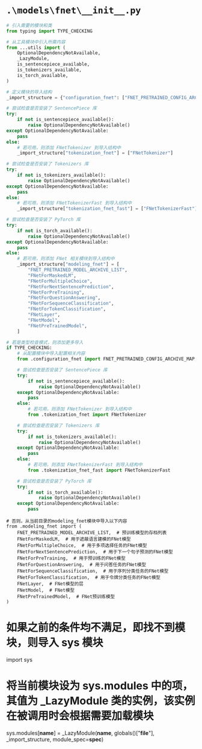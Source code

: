 # `.\models\fnet\__init__.py`

```py
# 引入需要的模块和类
from typing import TYPE_CHECKING

# 从工具模块中引入所需内容
from ...utils import (
    OptionalDependencyNotAvailable,
    _LazyModule,
    is_sentencepiece_available,
    is_tokenizers_available,
    is_torch_available,
)

# 定义模块的导入结构
_import_structure = {"configuration_fnet": ["FNET_PRETRAINED_CONFIG_ARCHIVE_MAP", "FNetConfig"]}

# 尝试检查是否安装了 SentencePiece 库
try:
    if not is_sentencepiece_available():
        raise OptionalDependencyNotAvailable()
except OptionalDependencyNotAvailable:
    pass
else:
    # 若可用，则添加 FNetTokenizer 到导入结构中
    _import_structure["tokenization_fnet"] = ["FNetTokenizer"]

# 尝试检查是否安装了 Tokenizers 库
try:
    if not is_tokenizers_available():
        raise OptionalDependencyNotAvailable()
except OptionalDependencyNotAvailable:
    pass
else:
    # 若可用，则添加 FNetTokenizerFast 到导入结构中
    _import_structure["tokenization_fnet_fast"] = ["FNetTokenizerFast"]

# 尝试检查是否安装了 PyTorch 库
try:
    if not is_torch_available():
        raise OptionalDependencyNotAvailable()
except OptionalDependencyNotAvailable:
    pass
else:
    # 若可用，则添加 FNet 相关模块到导入结构中
    _import_structure["modeling_fnet"] = [
        "FNET_PRETRAINED_MODEL_ARCHIVE_LIST",
        "FNetForMaskedLM",
        "FNetForMultipleChoice",
        "FNetForNextSentencePrediction",
        "FNetForPreTraining",
        "FNetForQuestionAnswering",
        "FNetForSequenceClassification",
        "FNetForTokenClassification",
        "FNetLayer",
        "FNetModel",
        "FNetPreTrainedModel",
    ]

# 若是类型检查模式，则添加更多导入
if TYPE_CHECKING:
    # 从配置模块中导入配置相关内容
    from .configuration_fnet import FNET_PRETRAINED_CONFIG_ARCHIVE_MAP, FNetConfig

    # 尝试检查是否安装了 SentencePiece 库
    try:
        if not is_sentencepiece_available():
            raise OptionalDependencyNotAvailable()
    except OptionalDependencyNotAvailable:
        pass
    else:
        # 若可用，则添加 FNetTokenizer 到导入结构中
        from .tokenization_fnet import FNetTokenizer

    # 尝试检查是否安装了 Tokenizers 库
    try:
        if not is_tokenizers_available():
            raise OptionalDependencyNotAvailable()
    except OptionalDependencyNotAvailable:
        pass
    else:
        # 若可用，则添加 FNetTokenizerFast 到导入结构中
        from .tokenization_fnet_fast import FNetTokenizerFast

    # 尝试检查是否安装了 PyTorch 库
    try:
        if not is_torch_available():
            raise OptionalDependencyNotAvailable()
    except OptionalDependencyNotAvailable:
        pass
```  
    # 否则，从当前目录的modeling_fnet模块中导入以下内容
    from .modeling_fnet import (
        FNET_PRETRAINED_MODEL_ARCHIVE_LIST,  # 预训练模型的存档列表
        FNetForMaskedLM,  # 用于遮蔽语言建模的FNet模型
        FNetForMultipleChoice,  # 用于多项选择任务的FNet模型
        FNetForNextSentencePrediction,  # 用于下一个句子预测的FNet模型
        FNetForPreTraining,  # 用于预训练的FNet模型
        FNetForQuestionAnswering,  # 用于问答任务的FNet模型
        FNetForSequenceClassification,  # 用于序列分类任务的FNet模型
        FNetForTokenClassification,  # 用于令牌分类任务的FNet模型
        FNetLayer,  # FNet模型的层
        FNetModel,  # FNet模型
        FNetPreTrainedModel,  # FNet预训练模型
    )
# 如果之前的条件均不满足，即找不到模块，则导入 sys 模块
import sys
# 将当前模块设为 sys.modules 中的项，其值为 _LazyModule 类的实例，该实例在被调用时会根据需要加载模块
sys.modules[__name__] = _LazyModule(__name__, globals()["__file__"], _import_structure, module_spec=__spec__)
```